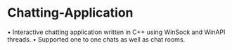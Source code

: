 # Chatting-Application
•	Interactive chatting application written in C++ using WinSock and WinAPI threads.
•	Supported one to one chats as well as chat rooms.
